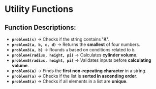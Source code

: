 # Utility Functions

## Function Descriptions:
- **`problem1(s)`** → Checks if the string contains **'K'**.
- **`problem2(a, b, c, d)`** → Returns the **smallest** of four numbers.
- **`problem3(a, b)`** → Rounds `a` based on conditions related to `b`.
- **`problem4(radius, height, pi)`** → Calculates **cylinder volume**.
- **`problem5(radius, height, pi)`** → Validates inputs before **calculating volume**.
- **`problem6(a)`** → Finds the **first non-repeating character** in a string.
- **`problem7(a)`** → Checks if the list is **sorted in ascending order**.
- **`problem8(a)`** → Checks if all elements in a list are **unique**.
